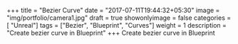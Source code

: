+++
title = "Bezier Curve"
date = "2017-07-11T19:44:32+05:30"
image = "img/portfolio/camera1.jpg"
draft = true
showonlyimage = false
categories = [ "Unreal"]
tags = ["Bezier", "Blueprint", "Curves"]
weight = 1
description = "Create bezier curve in Blueprint"
+++
Create bezier curve in Blueprint
<!--more-->